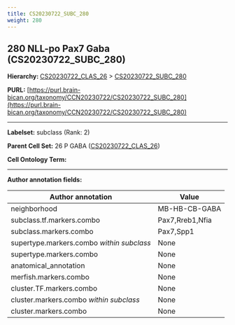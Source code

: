 ```yaml
---
title: CS20230722_SUBC_280
weight: 280
---
```

## 280 NLL-po Pax7 Gaba (CS20230722_SUBC_280)
<b>Hierarchy: </b>
[CS20230722_CLAS_26](../CS20230722_CLAS_26) >
[CS20230722_SUBC_280](../CS20230722_SUBC_280)

**PURL:** [https://purl.brain-bican.org/taxonomy/CCN20230722/CS20230722_SUBC_280](https://purl.brain-bican.org/taxonomy/CCN20230722/CS20230722_SUBC_280)

---


**Labelset:** subclass (Rank: 2)

**Parent Cell Set:** 26 P GABA ([CS20230722_CLAS_26](../CS20230722_CLAS_26))



**Cell Ontology Term:** 

[MARKER GENES.]: #


---

[TRANSFERRED ANNOTATIONS.]: #


[AUTHOR ANNOTATION FIELDS.]: #


**Author annotation fields:**

| Author annotation | Value |
|-------------------|-------|
|neighborhood|MB-HB-CB-GABA|
|subclass.tf.markers.combo|Pax7,Rreb1,Nfia|
|subclass.markers.combo|Pax7,Spp1|
|supertype.markers.combo _within subclass_|None|
|supertype.markers.combo|None|
|anatomical_annotation|None|
|merfish.markers.combo|None|
|cluster.TF.markers.combo|None|
|cluster.markers.combo _within subclass_|None|
|cluster.markers.combo|None|
